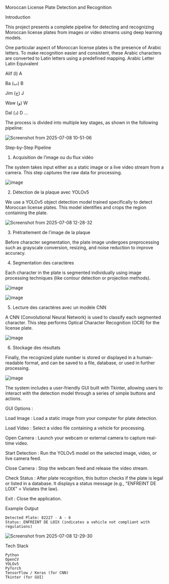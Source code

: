 Moroccan License Plate Detection and Recognition

Introduction

This project presents a complete pipeline for detecting and recognizing Moroccan license plates from images or video streams using deep learning models.

One particular aspect of Moroccan license plates is the presence of Arabic letters. To make recognition easier and consistent, these Arabic characters are converted to Latin letters using a predefined mapping.
Arabic Letter	Latin Equivalent

Alif (ا)  A

Ba (ب)	B

Jim (ج)	J

Waw (و) W

Dal (د) D
...

The process is divided into multiple key stages, as shown in the following pipeline:

![Screenshot from 2025-07-08 10-51-06](https://github.com/user-attachments/assets/c09ce21e-bb48-4cfa-a9ce-7eb4906a6362)



Step-by-Step Pipeline
1. Acquisition de l’image ou du flux vidéo

The system takes input either as a static image or a live video stream from a camera. This step captures the raw data for processing.

![image](https://github.com/user-attachments/assets/5e8ca6f7-0710-4272-bd4e-97e00c039551)



2. Détection de la plaque avec YOLOv5

We use a YOLOv5 object detection model trained specifically to detect Moroccan license plates. This model identifies and crops the region containing the plate.

![Screenshot from 2025-07-08 12-28-32](https://github.com/user-attachments/assets/bc06a581-d9b6-4047-85d4-58903719a274)



3. Prétraitement de l’image de la plaque

Before character segmentation, the plate image undergoes preprocessing such as grayscale conversion, resizing, and noise reduction to improve accuracy.

4. Segmentation des caractères

Each character in the plate is segmented individually using image processing techniques (like contour detection or projection methods).

![image](https://github.com/user-attachments/assets/402be95b-d839-4d40-ae09-be0de369db3d)

![image](https://github.com/user-attachments/assets/fe4636d0-8895-4a35-8ffd-a244cea9db33)



5. Lecture des caractères avec un modèle CNN

A CNN (Convolutional Neural Network) is used to classify each segmented character. This step performs Optical Character Recognition (OCR) for the license plate.

![image](https://github.com/user-attachments/assets/6b45c50d-4256-44f6-9f2e-1b5bacc47b0a)



6. Stockage des résultats

Finally, the recognized plate number is stored or displayed in a human-readable format, and can be saved to a file, database, or used in further processing.

![image](https://github.com/user-attachments/assets/2356a596-2f1d-4e3e-af8e-4ad5ca7e4bf5)



The system includes a user-friendly GUI built with Tkinter, allowing users to interact with the detection model through a series of simple buttons and actions.

GUI Options :

Load Image	: Load a static image from your computer for plate detection.

Load Video	: Select a video file containing a vehicle for processing.

Open Camera	: Launch your webcam or external camera to capture real-time video.

Start Detection	: Run the YOLOv5 model on the selected image, video, or live camera feed.

Close Camera : Stop the webcam feed and release the video stream.

Check Status : After plate recognition, this button checks if the plate is legal or listed in a database. It displays a status message (e.g., "ENFREINT DE LOIX" = Violates the law).

Exit : Close the application.


Example Output

    Detected Plate: 82227 - A - 6
    Status: ENFREINT DE LOIX (indicates a vehicle not compliant with regulations)


![Screenshot from 2025-07-08 12-29-30](https://github.com/user-attachments/assets/4e6b8184-ba02-4572-81ea-125128e23017)



Tech Stack

    Python
    OpenCV
    YOLOv5
    PyTorch
    TensorFlow / Keras (for CNN)
    Tkinter (for GUI)



